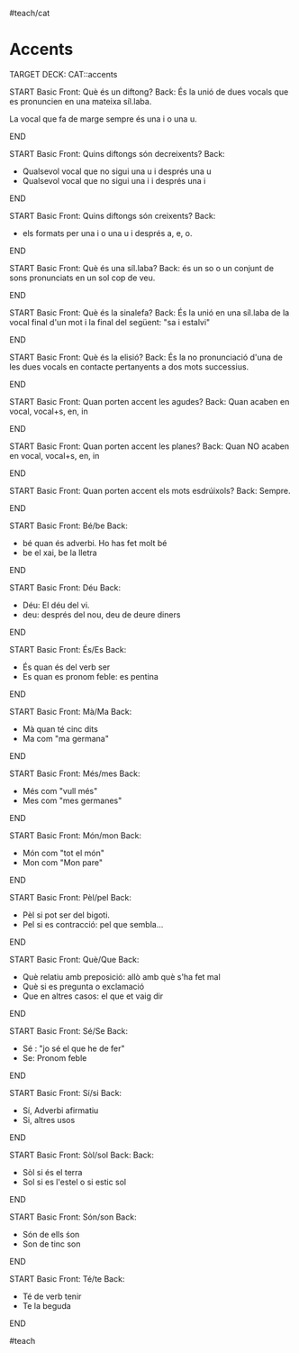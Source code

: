 #teach/cat

# Accents



TARGET DECK: CAT::accents


START
Basic
Front:
Què és un diftong?
Back:
És la unió de dues vocals que es pronuncien en una mateixa síl.laba.

La vocal que fa de marge sempre és una i o una u.
<!--ID: 1634416550204-->
END

START
Basic
Front:
Quins diftongs són decreixents?
Back:
* Qualsevol vocal que no sigui una u i després una u
* Qualsevol vocal que no sigui una i i després una i
<!--ID: 1634416550231-->
END

START
Basic
Front:
Quins diftongs són creixents?
Back:
* els formats per una i o una u i després a, e, o. 
<!--ID: 1634416550239-->
END

START
Basic
Front: Què és una síl.laba?
Back: és un so o un conjunt de sons pronunciats en un sol cop de veu.
<!--ID: 1634416550246-->
END

START
Basic
Front:
Què és la sinalefa?
Back:
És la unió en una síl.laba de la vocal final d'un mot i la final del següent: "sa i estalvi"
<!--ID: 1634415924582-->
END


START
Basic
Front:
Què és la elisió?
Back:
És la no pronunciació d'una de les dues vocals en contacte pertanyents a dos mots successius.
<!--ID: 1634416007804-->
END


START
Basic
Front:
Quan porten accent les agudes?
Back:
Quan acaben en vocal, vocal+s, en, in
<!--ID: 1634414933431-->
END

START
Basic
Front:
Quan porten accent les planes?
Back:
Quan NO acaben en vocal, vocal+s, en, in
<!--ID: 1634415038902-->
END

START
Basic
Front:
Quan porten accent els mots esdrúixols?
Back:
Sempre.
<!--ID: 1634415038911-->
END

START
Basic
Front:
Bé/be
Back:
* bé quan és adverbi. Ho has fet molt bé
* be el xai, be la lletra
<!--ID: 1634413939252-->
END


START
Basic
Front:
Déu
Back:
* Déu: El déu del vi.
* deu: després del nou, deu de deure diners
<!--ID: 1634414714404-->
END

START
Basic
Front:
És/Es
Back:
* És quan és del verb ser
* Es quan es pronom feble: es pentina
<!--ID: 1634414667406-->
END

START
Basic
Front:
Mà/Ma
Back:
* Mà quan té cinc dits
* Ma com "ma germana"
<!--ID: 1634414667458-->
END

START
Basic
Front:
Més/mes
Back:
* Més com "vull més"
* Mes com "mes germanes"
<!--ID: 1634414667465-->
END

START
Basic
Front:
Món/mon
Back:
* Món com "tot el món"
* Mon com "Mon pare"
<!--ID: 1634414667471-->
END

START
Basic
Front:
Pèl/pel
Back:
* Pèl si pot ser del bigoti.
* Pel si es contracció: pel que sembla...
<!--ID: 1634414667477-->
END

START
Basic
Front:
Què/Que
Back:
* Què relatiu amb preposició: allò amb què s'ha fet mal
* Què si es pregunta o exclamació
* Que en altres casos: el que et vaig dir
<!--ID: 1634414769329-->
END

START
Basic
Front:
Sé/Se
Back:
* Sé : "jo sé el que he de fer"
* Se: Pronom feble
<!--ID: 1634414806952-->
END

START
Basic
Front:
Sí/si
Back:
* Sí, Adverbi afirmatiu
* Si, altres usos
<!--ID: 1634414667494-->
END

START
Basic
Front:
Sòl/sol
Back:
Back:
* Sòl si és el terra
* Sol si es l'estel o si estic sol
<!--ID: 1634414667499-->
END

START
Basic
Front:
Són/son
Back:
* Són de ells śon
* Son de tinc son
<!--ID: 1634414667507-->
END

START
Basic
Front:
Té/te
Back:
* Té de verb tenir
* Te la beguda
<!--ID: 1634414667513-->
END



#teach